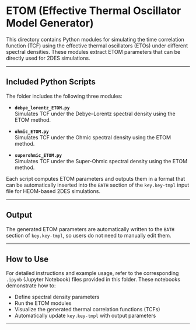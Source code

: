 # ETOM (Effective Thermal Oscillator Model Generator)

This directory contains Python modules for simulating the time correlation function (TCF) using the effective thermal oscillators (ETOs) under different spectral densities. These modules extract ETOM parameters that can be directly used for 2DES simulations.

---

## Included Python Scripts

The folder includes the following three modules:

- **`debye_lorentz_ETOM.py`**  
  Simulates TCF under the Debye–Lorentz spectral density using the ETOM method.

- **`ohmic_ETOM.py`**  
  Simulates TCF under the Ohmic spectral density using the ETOM method.

- **`superohmic_ETOM.py`**  
  Simulates TCF under the Super-Ohmic spectral density using the ETOM method.

Each script computes ETOM parameters and outputs them in a format that can be automatically inserted into the `BATH` section of the `key.key-tmpl` input file for HEOM-based 2DES simulations.

---

## Output

The generated ETOM parameters are automatically written to the `BATH` section of `key.key-tmpl`, so users do not need to manually edit them.

---

## How to Use

For detailed instructions and example usage, refer to the corresponding `.ipynb` (Jupyter Notebook) files provided in this folder. These notebooks demonstrate how to:

- Define spectral density parameters
- Run the ETOM modules
- Visualize the generated thermal correlation functions (TCFs)
- Automatically update `key.key-tmpl` with output parameters

---
